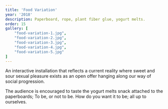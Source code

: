 ```yaml
---
title: 'Food Variation'
year: '2018'
description: Paperboard, rope, plant fiber glue, yogurt melts.
order: 15
gallery: [
    "food-variation-1.jpg",
    "food-variation-2.jpg",
    "food-variation-3.jpg",
    "food-variation-4.jpg",
    "food-variation-5.jpg"
]
---
```

An interactive installation that reflects a current reality where sweet and sour sexual pleasure exists as an open offer hanging along our way of social progression.

The audience is encouraged to taste the yogurt melts snack attached to the paperboards; To be, or not to be. How do you want it to be; all up to ourselves.